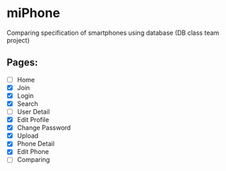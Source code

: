 # miPhone

Comparing specification of smartphones using database (DB class team project)

## Pages:

- [ ] Home
- [x] Join
- [x] Login
- [x] Search
- [ ] User Detail
- [x] Edit Profile
- [x] Change Password
- [x] Upload
- [x] Phone Detail
- [x] Edit Phone
- [ ] Comparing
